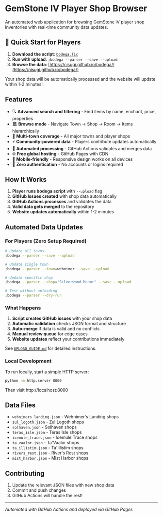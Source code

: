 # GemStone IV Player Shop Browser

An automated web application for browsing GemStone IV player shop inventories with real-time community data updates.

## 🚀 Quick Start for Players

1. **Download the script**: [`bodega.lic`](./bodega.lic)
2. **Run with upload**: `;bodega --parser --save --upload`
3. **Browse the data**: [https://nisugi.github.io/bodega/](https://nisugi.github.io/bodega/)

Your shop data will be automatically processed and the website will update within 1-2 minutes!

## Features

- 🔍 **Advanced search and filtering** - Find items by name, enchant, price, properties
- 🏛️ **Browse mode** - Navigate Town → Shop → Room → Items hierarchically
- 🏪 **Multi-town coverage** - All major towns and player shops
- ⚡ **Community-powered data** - Players contribute updates automatically
- 🤖 **Automated processing** - GitHub Actions validates and merges data
- 🌐 **Free global hosting** - GitHub Pages with CDN
- 📱 **Mobile-friendly** - Responsive design works on all devices
- 🚫 **Zero authentication** - No accounts or logins required

## How It Works

1. **Player runs bodega script** with `--upload` flag
2. **GitHub Issues created** with shop data automatically
3. **GitHub Actions processes** and validates the data
4. **Valid data gets merged** to the repository
5. **Website updates automatically** within 1-2 minutes

## Automated Data Updates

### For Players (Zero Setup Required)

```bash
# Update all towns
;bodega --parser --save --upload

# Update single town
;bodega --parser --town=wehnimer --save --upload

# Update specific shop
;bodega --parser --shop="Silverwood Manor" --save --upload

# Test without uploading
;bodega --parser --dry-run
```

### What Happens

1. **Script creates GitHub issues** with your shop data
2. **Automatic validation** checks JSON format and structure
3. **Auto-merge** if data is valid and no conflicts
4. **Manual review queue** for edge cases
5. **Website updates** reflect your contributions immediately

See [`UPLOAD_GUIDE.md`](./UPLOAD_GUIDE.md) for detailed instructions.

### Local Development

To run locally, start a simple HTTP server:

```bash
python -m http.server 8000
```

Then visit http://localhost:8000

## Data Files

- `wehnimers_landing.json` - Wehnimer's Landing shops
- `zul_logoth.json` - Zul Logoth shops
- `solhaven.json` - Solhaven shops
- `teras_isle.json` - Teras Isle shops
- `icemule_trace.json` - Icemule Trace shops
- `ta_vaalor.json` - Ta'Vaalor shops
- `ta_illistim.json` - Ta'Illistim shops
- `rivers_rest.json` - River's Rest shops
- `mist_harbor.json` - Mist Harbor shops

## Contributing

1. Update the relevant JSON files with new shop data
2. Commit and push changes
3. GitHub Actions will handle the rest!

---

*Automated with GitHub Actions and deployed via GitHub Pages*